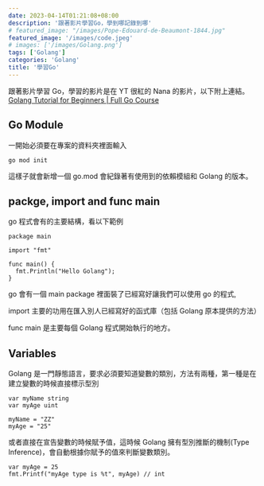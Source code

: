 ```yaml
---
date: 2023-04-14T01:21:08+08:00
description: '跟著影片學習Go，學到哪記錄到哪'
# featured_image: "/images/Pope-Edouard-de-Beaumont-1844.jpg"
featured_image: '/images/code.jpeg'
# images: ['/images/Golang.png']
tags: ['Golang']
categories: 'Golang'
title: '學習Go'
---
```


跟著影片學習 Go，學習的影片是在 YT 很紅的 Nana 的影片，以下附上連結。
[Golang Tutorial for Beginners | Full Go Course](https://youtu.be/yyUHQIec83I)

## Go Module

一開始必須要在專案的資料夾裡面輸入

```golang
go mod init
```

這樣子就會新增一個 go.mod 會紀錄著有使用到的依賴模組和 Golang 的版本。

## packge, import and func main

go 程式會有的主要結構，看以下範例

```golang
package main

import "fmt"

func main() {
  fmt.Println("Hello Golang");
}

```

go 會有一個 main package 裡面裝了已經寫好讓我們可以使用 go 的程式,

import 主要的功用在匯入別人已經寫好的函式庫（包括 Golang 原本提供的方法）

func main 是主要每個 Golang 程式開始執行的地方。

## Variables

Golang 是一門靜態語言，要求必須要知道變數的類別，方法有兩種，第一種是在建立變數的時候直接標示型別

```golang
var myName string
var myAge uint

myName = "ZZ"
myAge = "25"
```

或者直接在宣告變數的時候賦予值，這時候 Golang 擁有型別推斷的機制(Type Inference)，會自動根據你賦予的值來判斷變數類別。

```golang
var myAge = 25
fmt.Printf("myAge type is %t", myAge) // int
```
